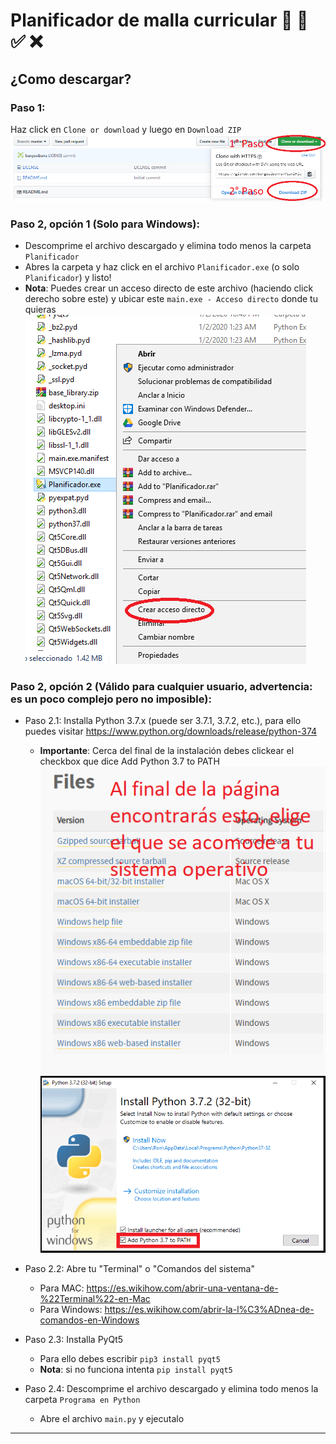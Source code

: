 # Planificador de malla curricular :page_with_curl: :school: :white_check_mark: :x:

## ¿Como descargar?

### Paso 1:
Haz click en ```Clone or download``` y luego en ```Download ZIP```
![](Download_manual_1.PNG "Paso 1")

### Paso 2, opción 1 (Solo para Windows):
* Descomprime el archivo descargado y elimina todo menos la carpeta ```Planificador```
* Abres la carpeta y haz click en el archivo ```Planificador.exe``` (o solo ```Planificador```) y listo!
* **Nota**: Puedes crear un acceso directo de este archivo (haciendo click derecho sobre este) y ubicar este ```main.exe - Acceso directo``` donde tu quieras
![](Download_manual_1-1.PNG "Nota")

### Paso 2, opción 2 (Válido para cualquier usuario, advertencia: es un poco complejo pero no imposible):
* Paso 2.1: Installa Python 3.7.x (puede ser 3.7.1, 3.7.2, etc.), para ello puedes visitar https://www.python.org/downloads/release/python-374
    * **Importante**: Cerca del final de la instalación debes clickear el checkbox que dice Add Python 3.7 to PATH
![](Download_manual_2.PNG "Paso 2.1")
![](Download_manual_3.PNG "Paso 2.1")

* Paso 2.2: Abre tu "Terminal" o "Comandos del sistema"
    * Para MAC: https://es.wikihow.com/abrir-una-ventana-de-%22Terminal%22-en-Mac
    * Para Windows: https://es.wikihow.com/abrir-la-l%C3%ADnea-de-comandos-en-Windows

* Paso 2.3: Installa PyQt5
    * Para ello debes escribir ```pip3 install pyqt5```
    * **Nota**: si no funciona intenta ```pip install pyqt5```

* Paso 2.4: Descomprime el archivo descargado y elimina todo menos la carpeta ```Programa en Python```
    * Abre el archivo ```main.py``` y ejecutalo
-------

